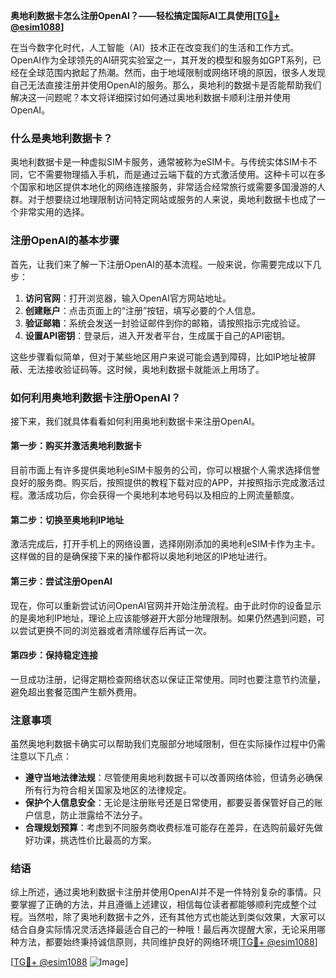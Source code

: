 **奥地利数据卡怎么注册OpenAI？——轻松搞定国际AI工具使用[[TG💪+ @esim1088](https://t.me/s/esim1088)]**

在当今数字化时代，人工智能（AI）技术正在改变我们的生活和工作方式。OpenAI作为全球领先的AI研究实验室之一，其开发的模型和服务如GPT系列，已经在全球范围内掀起了热潮。然而，由于地域限制或网络环境的原因，很多人发现自己无法直接注册并使用OpenAI的服务。那么，奥地利的数据卡是否能帮助我们解决这一问题呢？本文将详细探讨如何通过奥地利数据卡顺利注册并使用OpenAI。

### 什么是奥地利数据卡？

奥地利数据卡是一种虚拟SIM卡服务，通常被称为eSIM卡。与传统实体SIM卡不同，它不需要物理插入手机，而是通过云端下载的方式激活使用。这种卡可以在多个国家和地区提供本地化的网络连接服务，非常适合经常旅行或需要多国漫游的人群。对于想要绕过地理限制访问特定网站或服务的人来说，奥地利数据卡也成了一个非常实用的选择。

### 注册OpenAI的基本步骤

首先，让我们来了解一下注册OpenAI的基本流程。一般来说，你需要完成以下几步：

1. **访问官网**：打开浏览器，输入OpenAI官方网站地址。
2. **创建账户**：点击页面上的“注册”按钮，填写必要的个人信息。
3. **验证邮箱**：系统会发送一封验证邮件到你的邮箱，请按照指示完成验证。
4. **设置API密钥**：登录后，进入开发者平台，生成属于自己的API密钥。

这些步骤看似简单，但对于某些地区用户来说可能会遇到障碍，比如IP地址被屏蔽、无法接收验证码等。这时候，奥地利数据卡就能派上用场了。

### 如何利用奥地利数据卡注册OpenAI？

接下来，我们就具体看看如何利用奥地利数据卡来注册OpenAI。

#### 第一步：购买并激活奥地利数据卡

目前市面上有许多提供奥地利eSIM卡服务的公司，你可以根据个人需求选择信誉良好的服务商。购买后，按照提供的教程下载对应的APP，并按照指示完成激活过程。激活成功后，你会获得一个奥地利本地号码以及相应的上网流量额度。

#### 第二步：切换至奥地利IP地址

激活完成后，打开手机上的网络设置，选择刚刚添加的奥地利eSIM卡作为主卡。这样做的目的是确保接下来的操作都将以奥地利地区的IP地址进行。

#### 第三步：尝试注册OpenAI

现在，你可以重新尝试访问OpenAI官网并开始注册流程。由于此时你的设备显示的是奥地利IP地址，理论上应该能够避开大部分地理限制。如果仍然遇到问题，可以尝试更换不同的浏览器或者清除缓存后再试一次。

#### 第四步：保持稳定连接

一旦成功注册，记得定期检查网络状态以保证正常使用。同时也要注意节约流量，避免超出套餐范围产生额外费用。

### 注意事项

虽然奥地利数据卡确实可以帮助我们克服部分地域限制，但在实际操作过程中仍需注意以下几点：

- **遵守当地法律法规**：尽管使用奥地利数据卡可以改善网络体验，但请务必确保所有行为符合相关国家及地区的法律规定。
- **保护个人信息安全**：无论是注册账号还是日常使用，都要妥善保管好自己的账户信息，防止泄露给不法分子。
- **合理规划预算**：考虑到不同服务商收费标准可能存在差异，在选购前最好先做好功课，挑选性价比最高的方案。

### 结语

综上所述，通过奥地利数据卡注册并使用OpenAI并不是一件特别复杂的事情。只要掌握了正确的方法，并且遵循上述建议，相信每位读者都能够顺利完成整个过程。当然啦，除了奥地利数据卡之外，还有其他方式也能达到类似效果，大家可以结合自身实际情况灵活选择最适合自己的一种哦！最后再次提醒大家，无论采用哪种方法，都要始终秉持诚信原则，共同维护良好的网络环境[[TG💪+ @esim1088](https://t.me/s/esim1088)] 

[[TG💪+ @esim1088](https://t.me/s/esim1088) ![Image](https://i.postimg.cc/4NQfJmqS/Snipaste-2025-05-13-00-14-12.png)]